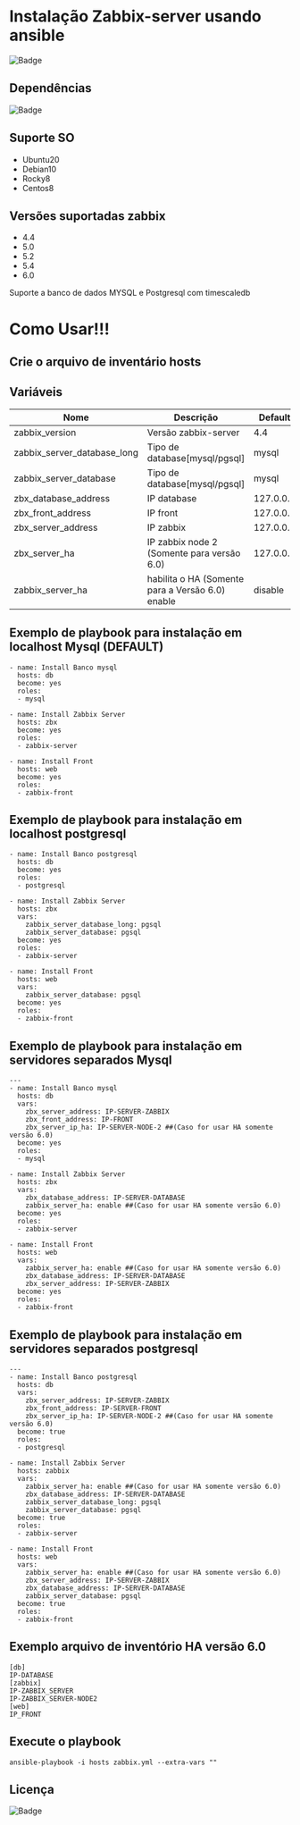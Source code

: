 # Instalação Zabbix-server usando ansible

![Badge](https://img.shields.io/badge/ansible-zabbix-red)

## Dependências
![Badge](https://img.shields.io/badge/ansible-2.9.10-blue)

## Suporte SO

- Ubuntu20
- Debian10
- Rocky8
- Centos8

## Versões suportadas zabbix

- 4.4
- 5.0
- 5.2
- 5.4
- 6.0

Suporte a banco de dados MYSQL e Postgresql com timescaledb

# Como Usar!!!

## Crie o arquivo de inventário hosts 

## Variáveis
| Nome | Descrição | Default | 
|------|-----------|---------|
| zabbix_version | Versão zabbix-server | 4.4|
| zabbix_server_database_long | Tipo de database[mysql/pgsql] |  mysql
| zabbix_server_database | Tipo de database[mysql/pgsql] | mysql
| zbx_database_address | IP database | 127.0.0.1
| zbx_front_address | IP front | 127.0.0.1
| zbx_server_address | IP zabbix | 127.0.0.1
| zbx_server_ha | IP zabbix node 2 (Somente para versão 6.0) | 127.0.0.1
| zabbix_server_ha | habilita o HA (Somente para a Versão 6.0) enable|disable | disable

## Exemplo de playbook para instalação em localhost Mysql (DEFAULT)
```
- name: Install Banco mysql
  hosts: db
  become: yes
  roles:
  - mysql

- name: Install Zabbix Server
  hosts: zbx
  become: yes
  roles:
  - zabbix-server

- name: Install Front
  hosts: web
  become: yes
  roles:
  - zabbix-front
```
## Exemplo de playbook para instalação em localhost postgresql
```
- name: Install Banco postgresql
  hosts: db
  become: yes
  roles:
  - postgresql

- name: Install Zabbix Server
  hosts: zbx
  vars:
    zabbix_server_database_long: pgsql
    zabbix_server_database: pgsql
  become: yes
  roles:
  - zabbix-server

- name: Install Front
  hosts: web
  vars:
    zabbix_server_database: pgsql
  become: yes
  roles:
  - zabbix-front
```  
## Exemplo de playbook para instalação em servidores separados Mysql
```
---
- name: Install Banco mysql
  hosts: db
  vars:
    zbx_server_address: IP-SERVER-ZABBIX
    zbx_front_address: IP-FRONT
    zbx_server_ip_ha: IP-SERVER-NODE-2 ##(Caso for usar HA somente versão 6.0)
  become: yes
  roles:
  - mysql

- name: Install Zabbix Server
  hosts: zbx
  vars:
    zbx_database_address: IP-SERVER-DATABASE
    zabbix_server_ha: enable ##(Caso for usar HA somente versão 6.0)
  become: yes
  roles:
  - zabbix-server

- name: Install Front
  hosts: web
  vars:    
    zabbix_server_ha: enable ##(Caso for usar HA somente versão 6.0)
    zbx_database_address: IP-SERVER-DATABASE
    zbx_server_address: IP-SERVER-ZABBIX
  become: yes
  roles:
  - zabbix-front
```
## Exemplo de playbook para instalação em servidores separados postgresql
```
---
- name: Install Banco postgresql
  hosts: db
  vars:
    zbx_server_address: IP-SERVER-ZABBIX
    zbx_front_address: IP-SERVER-FRONT
    zbx_server_ip_ha: IP-SERVER-NODE-2 ##(Caso for usar HA somente versão 6.0)
  become: true
  roles:
  - postgresql

- name: Install Zabbix Server
  hosts: zabbix
  vars:
    zabbix_server_ha: enable ##(Caso for usar HA somente versão 6.0)
    zbx_database_address: IP-SERVER-DATABASE
    zabbix_server_database_long: pgsql
    zabbix_server_database: pgsql
  become: true
  roles:
  - zabbix-server

- name: Install Front
  hosts: web
  vars:
    zabbix_server_ha: enable ##(Caso for usar HA somente versão 6.0)
    zbx_server_address: IP-SERVER-ZABBIX
    zbx_database_address: IP-SERVER-DATABASE
    zabbix_server_database: pgsql
  become: true
  roles:
  - zabbix-front
```
## Exemplo arquivo de inventório HA versão 6.0
```
[db]
IP-DATABASE
[zabbix]
IP-ZABBIX_SERVER
IP-ZABBIX_SERVER-NODE2
[web]
IP_FRONT
```

## Execute o playbook
``` 
ansible-playbook -i hosts zabbix.yml --extra-vars ""
```
## Licença
![Badge](https://img.shields.io/badge/license-GPLv3-green)
